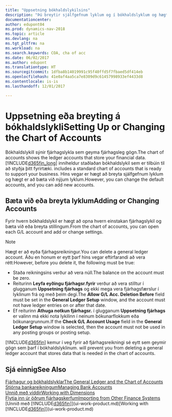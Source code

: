 ```yaml
---
title: "Uppsetning bókhaldslykilsins"
description: "Þú breytir sjálfgefnum lyklum og í bókhaldslyklum og hægt er að bæta við nýjum lyklum."
documentationcenter: 
author: edupont04
ms.prod: dynamics-nav-2018
ms.topic: article
ms.devlang: na
ms.tgt_pltfrm: na
ms.workload: na
ms.search.keywords: COA, cha of acc
ms.date: 06/02/2017
ms.author: edupont
ms.translationtype: HT
ms.sourcegitcommit: 1dfba8b14019991c95f40ffd5f7fbaed5df414eb
ms.openlocfilehash: 41e0af4aa5ca7e8309d9c61457998933ef4433d8
ms.contentlocale: is-is
ms.lasthandoff: 12/01/2017

---
```

# <a name="setting-up-or-changing-the-chart-of-accounts"></a><span data-ttu-id="5e81a-103">Uppsetning eða breyting á bókhaldslykli</span><span class="sxs-lookup"><span data-stu-id="5e81a-103">Setting Up or Changing the Chart of Accounts</span></span>
<span data-ttu-id="5e81a-104">Bókhaldslykill sýnir fjárhagslykla sem geyma fjárhagsleg gögn.</span><span class="sxs-lookup"><span data-stu-id="5e81a-104">The chart of accounts shows the ledger accounts that store your financial data.</span></span> [!INCLUDE[d365fin_long](includes/d365fin_long_md.md)]<span data-ttu-id="5e81a-105"> inniheldur staðlaðan bókhaldslykil sem er tilbúin til að styðja þitt fyrirtæki.</span><span class="sxs-lookup"><span data-stu-id="5e81a-105"> includes a standard chart of accounts that is ready to support your business.</span></span>
<span data-ttu-id="5e81a-106">Hins vegar er hægt að breyta sjálfgefnum lyklum og hægt er að bæta við nýjum lyklum.</span><span class="sxs-lookup"><span data-stu-id="5e81a-106">However, you can change the default accounts, and you can add new accounts.</span></span>  

## <a name="adding-or-changing-accounts"></a><span data-ttu-id="5e81a-107">Bæta við eða breyta lyklum</span><span class="sxs-lookup"><span data-stu-id="5e81a-107">Adding or Changing Accounts</span></span>
<span data-ttu-id="5e81a-108">Fyrir hvern bókhaldslykil er hægt að opna hvern einstakan fjárhagslykil og bæta við eða breyta stillingum.</span><span class="sxs-lookup"><span data-stu-id="5e81a-108">From the chart of accounts, you can open each G/L account and add or change settings.</span></span>

> [!NOTE]  
>   <span data-ttu-id="5e81a-109">Hægt er að eyða fjárhagsreikningur.</span><span class="sxs-lookup"><span data-stu-id="5e81a-109">You can delete a general ledger account.</span></span> <span data-ttu-id="5e81a-110">Áðu en honum er eytt þarf hins vegar eftirfarandi að vera rétt:</span><span class="sxs-lookup"><span data-stu-id="5e81a-110">However, before you delete it, the following must be true:</span></span>  

* <span data-ttu-id="5e81a-111">Staða reikningsins verður að vera núll.</span><span class="sxs-lookup"><span data-stu-id="5e81a-111">The balance on the account must be zero.</span></span>  
* <span data-ttu-id="5e81a-112">Reiturinn **Leyfa eyðingu fjárhagsr.fyrir** verður að vera stilltur í glugganum **Uppsetning fjárhags** og ekki mega vera fjárhagsfærslur í lyklinum frá og með þeim degi.</span><span class="sxs-lookup"><span data-stu-id="5e81a-112">The **Allow G/L Acc. Deletion Before** field must be set in the **General Ledger Setup** window, and the account must not have ledger entries on or after that date.</span></span>  
* <span data-ttu-id="5e81a-113">Ef reiturinn **Athuga notkun fjárhagsr.** í glugganum **Uppsetning fjárhags** er valinn má ekki nota lykilinn í neinum bókunarflokkum eða bókunargrunnum.</span><span class="sxs-lookup"><span data-stu-id="5e81a-113">If the **Check G/L Account Usage** field in the **General Ledger Setup** window is selected, then the account must not be used in any posting groups or posting setup.</span></span>  

[!INCLUDE[d365fin](includes/d365fin_md.md)]<span data-ttu-id="5e81a-114"> kemur í veg fyrir að fjárhagsreikningi sé eytt sem geymir gögn sem þarf í bókhaldslyklinum.</span><span class="sxs-lookup"><span data-stu-id="5e81a-114"> will prevent you from deleting a general ledger account that stores data that is needed in the chart of accounts.</span></span>  

## <a name="see-also"></a><span data-ttu-id="5e81a-115">Sjá einnig</span><span class="sxs-lookup"><span data-stu-id="5e81a-115">See Also</span></span>
[<span data-ttu-id="5e81a-116">Fjárhagur og bókhaldslyklar</span><span class="sxs-lookup"><span data-stu-id="5e81a-116">The General Ledger and the Chart of Accounts</span></span>](finance-general-ledger.md)  
[<span data-ttu-id="5e81a-117">Stjórna bankareikningum</span><span class="sxs-lookup"><span data-stu-id="5e81a-117">Managing Bank Accounts</span></span>](bank-manage-bank-accounts.md)  
[<span data-ttu-id="5e81a-118">Unnið með víddir</span><span class="sxs-lookup"><span data-stu-id="5e81a-118">Working with Dimensions</span></span>](finance-dimensions.md)  
[<span data-ttu-id="5e81a-119">Flytja inn úr öðrum fjárhagskerfum</span><span class="sxs-lookup"><span data-stu-id="5e81a-119">Importing from Other Finance Systems</span></span>](upload-data.md)  
<span data-ttu-id="5e81a-120">[Unnið með [!INCLUDE[d365fin](includes/d365fin_md.md)]](ui-work-product.md)</span><span class="sxs-lookup"><span data-stu-id="5e81a-120">[Working with [!INCLUDE[d365fin](includes/d365fin_md.md)]](ui-work-product.md)</span></span>  

## 

